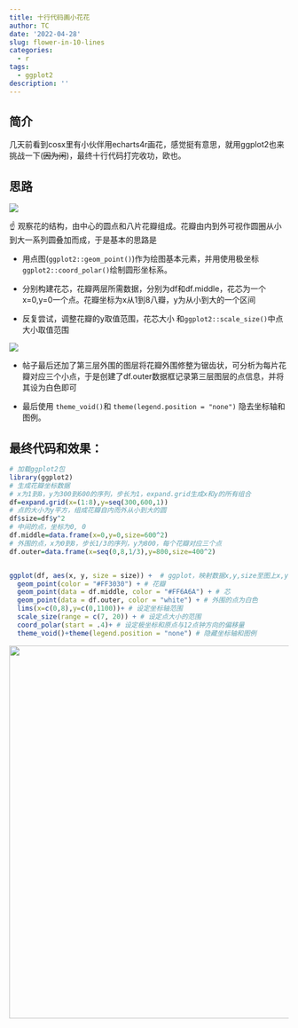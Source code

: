 ```yaml
---
title: 十行代码画小花花
author: TC
date: '2022-04-28'
slug: flower-in-10-lines
categories:
  - r
tags:
  - ggplot2
description: ''
---
```




## 简介

几天前看到cosx里有小伙伴用echarts4r画花，感觉挺有意思，就用ggplot2也来挑战一下(~~因为闲~~)，最终十行代码打完收功，欧也。

## 思路


![](https://yuanfan.vercel.app/images/2022/2022-04-24-4.png)

☝ 观察花的结构，由中心的圆点和八片花瓣组成。花瓣由内到外可视作圆圈从小到大一系列圆叠加而成，于是基本的思路是

- 用点图(`ggplot2::geom_point()`)作为绘图基本元素，并用使用极坐标`ggplot2::coord_polar()`绘制圆形坐标系。

- 分别构建花芯，花瓣两层所需数据，分别为df和df.middle，花芯为一个x=0,y=0一个点。花瓣坐标为x从1到8八瓣，y为从小到大的一个区间

- 反复尝试，调整花瓣的y取值范围，花芯大小 和`ggplot2::scale_size()`中点大小取值范围

![](https://yuanfan.vercel.app/images/2022/2022-04-24-5.png)

- 帖子最后还加了第三层外围的图层将花瓣外围修整为锯齿状，可分析为每片花瓣对应三个小点，于是创建了df.outer数据框记录第三层图层的点信息，并将其设为白色即可

- 最后使用 `theme_void()`和 `theme(legend.position = "none")` 隐去坐标轴和图例。

## 最终代码和效果：


```r
# 加载ggplot2包
library(ggplot2) 
# 生成花瓣坐标数据
# x为1到8，y为300到600的序列，步长为1，expand.grid生成x和y的所有组合
df=expand.grid(x=(1:8),y=seq(300,600,1)) 
# 点的大小为y平方，组成花瓣自内而外从小到大的圆
df$size=df$y^2
# 中间的点，坐标为0, 0
df.middle=data.frame(x=0,y=0,size=600^2)
# 外围的点，x为0到8，步长1/3的序列，y为800，每个花瓣对应三个点
df.outer=data.frame(x=seq(0,8,1/3),y=800,size=400^2)


ggplot(df, aes(x, y, size = size)) +  # ggplot，映射数据x,y,size至图上x,y,size三个属性
  geom_point(color = "#FF3030") + # 花瓣
  geom_point(data = df.middle, color = "#FF6A6A") + # 芯
  geom_point(data = df.outer, color = "white") + # 外围的点为白色
  lims(x=c(0,8),y=c(0,1100))+ # 设定坐标轴范围
  scale_size(range = c(7, 20)) + # 设定点大小的范围
  coord_polar(start = .4)+ # 设定极坐标和原点与12点钟方向的偏移量
  theme_void()+theme(legend.position = "none") # 隐藏坐标轴和图例
```

<img src="{{< blogdown/postref >}}index_files/figure-html/unnamed-chunk-1-1.png" width="672" />

